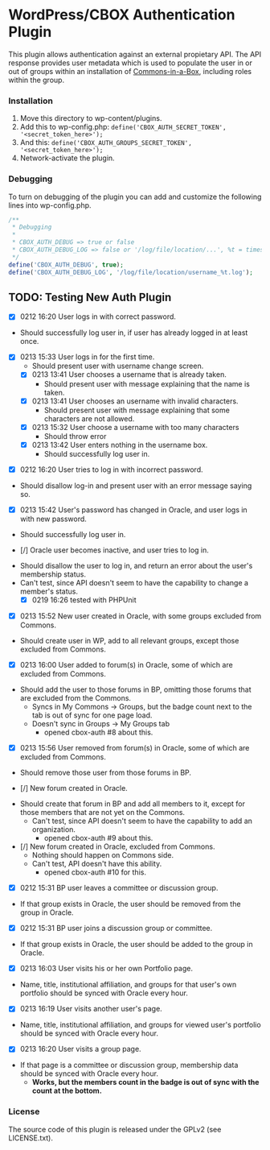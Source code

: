 # WordPress/CBOX Authentication Plugin

This plugin allows authentication against an external propietary API. The API
response provides user metadata which is used to populate the user in or out
of groups within an installation of [Commons-in-a-Box][1], including roles
within the group.

### Installation

1. Move this directory to wp-content/plugins.
2. Add this to wp-config.php: `define('CBOX_AUTH_SECRET_TOKEN', '<secret_token_here>');`
3. And this: `define('CBOX_AUTH_GROUPS_SECRET_TOKEN', '<secret_token_here>');`
4. Network-activate the plugin.

### Debugging

To turn on debugging of the plugin you can add and customize the following lines into wp-config.php.

```php
/**
 * Debugging
 *
 * CBOX_AUTH_DEBUG => true or false
 * CBOX_AUTH_DEBUG_LOG => false or '/log/file/location/...', %t = timestamp, %r = random number, %h = hash of message
 */
define('CBOX_AUTH_DEBUG', true);
define('CBOX_AUTH_DEBUG_LOG', '/log/file/location/username_%t.log');
```

## TODO: Testing New Auth Plugin
 * [x] 0212 16:20 User logs in with correct password. 
  - Should successfully log user in, if user has already logged in at least once. 
  - [x] 0213 15:33 User logs in for the first time. 
    - Should present user with username change screen. 
    - [x] 0213 13:41 User chooses a username that is already taken. 
      - Should present user with message explaining that the name is taken. 
    - [x] 0213 13:41 User chooses an username with invalid characters. 
      - Should present user with message explaining that some characters are not allowed. 
    - [x] 0213 15:32 User choose a username with too many characters
      - Should throw error
    - [x] 0213 13:42 User enters nothing in the username box. 
      - Should successfully log user in. 
 * [x] 0212 16:20 User tries to log in with incorrect password. 
  - Should disallow log-in and present user with an error message saying so. 
 * [x] 0213 15:42 User's password has changed in Oracle, and user logs in with new password. 
  - Should successfully log user in. 
 * [/] Oracle user becomes inactive, and user tries to log in. 
  - Should disallow the user to log in, and return an error about the user's membership status. 
  - Can't test, since API doesn't seem to have the capability to change a member's status.
    - [x] 0219 16:26 tested with PHPUnit 
 * [x] 0213 15:52 New user created in Oracle, with some groups excluded from Commons. 
  - Should create user in WP, add to all relevant groups, except those excluded from Commons. 
 * [x] 0213 16:00 User added to forum(s) in Oracle, some of which are excluded from Commons. 
  - Should add the user to those forums in BP, omitting those forums that are excluded from the Commons. 
    - Syncs in My Commons -> Groups, but the badge count next to the tab is out of sync for one page load.
    - Doesn't sync in Groups -> My Groups tab
      - opened cbox-auth #8 about this. 
 * [x] 0213 15:56 User removed from forum(s) in Oracle, some of which are excluded from Commons. 
  - Should remove those user from those forums in BP. 
 * [/] New forum created in Oracle. 
  - Should create that forum in BP and add all members to it, except for those members that are not yet on the Commons. 
    - Can't test, since API doesn't seem to have the capability to add an organization.
      - opened cbox-auth #9 about this. 
  - [/] New forum created in Oracle, excluded from Commons. 
    - Nothing should happen on Commons side. 
    - Can't test, API doesn't have this ability.
      - opened cbox-auth #10 for this.  
 * [x] 0212 15:31 BP user leaves a committee or discussion group. 
  - If that group exists in Oracle, the user should be removed from the group in Oracle. 
 * [x] 0212 15:31 BP user joins a discussion group or committee. 
  - If that group exists in Oracle, the user should be added to the group in Oracle. 
 * [x] 0213 16:03 User visits his or her own Portfolio page. 
  - Name, title, institutional affiliation, and groups for that user's own portfolio should be synced with Oracle every hour. 
 * [x] 0213 16:19 User visits another user's page. 
  - Name, title, institutional affiliation, and groups for viewed user's portfolio should be synced with Oracle every hour. 
 * [x] 0213 16:20 User visits a group page.
  - If that page is a committee or discussion group, membership data should be synced with Oracle every hour.  
    - **Works, but the members count in the badge is out of sync with the count at the bottom.**

### License

The source code of this plugin is released under the GPLv2 (see LICENSE.txt).

[1]: http://commonsinabox.org
